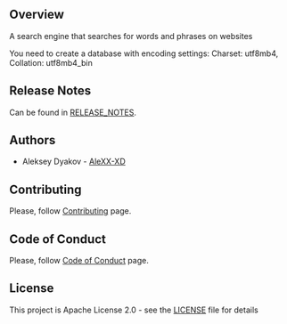 ## Overview
A search engine that searches for words and phrases on websites

You need to create a database with encoding settings: Charset: utf8mb4, Collation: utf8mb4_bin

## Release Notes
Can be found in [RELEASE_NOTES](RELEASE_NOTES.md).

## Authors
* Aleksey Dyakov - [AleXX-XD](https://github.com/AleXX-XD)

## Contributing
Please, follow [Contributing](CONTRIBUTING.md) page.

## Code of Conduct
Please, follow [Code of Conduct](CODE_OF_CONDUCT.md) page.

## License
This project is Apache License 2.0 - see the [LICENSE](LICENSE) file for details
